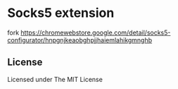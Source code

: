# Socks5 extension

fork https://chromewebstore.google.com/detail/socks5-configurator/hnpgnjkeaobghpjjhaiemlahikgmnghb

## License

Licensed under The MIT License
